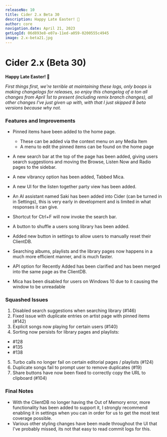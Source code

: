 ```yaml
---
releaseNo: 10
title: Cider 2.x Beta 30
description: Happy Late Easter! 🎉
author: core
navigation.date: April 21, 2023
getLogId: 06d893e8-e07a-11ed-a059-0200555c4945
image: 2.x-beta21.jpg
---
```


# Cider 2.x (Beta 30)

**Happy Late Easter! 🎉**

_First things first, we're terrible at maintaining these logs, only boops is making changelogs for releases, so enjoy this changelog of a ton all changes from April 1st to present (including remix branch changes), all other changes I've just given up with, with that I just skipped 8 beta versions because why not._

### Features and Improvements

- Pinned items have been added to the home page.
  - These can be added via the context menu on any Media Item
  - A menu to edit the pinned items can be found on the home page
- A new search bar at the top of the page has been added, giving users search suggestions and moving the Browse, Listen Now and Radio pages to the sidebar.
- A new vibrancy option has been added, Tabbed Mica.
- A new UI for the listen together party view has been added.
- An AI assistant named Saki has been added into Cider (can be turned in in Settings), this is very early in development and is limited in what responses it can give.

- Shortcut for Ctrl+F will now invoke the search bar.
- A button to shuffle a users song library has been added.
- Added new button in settings to allow users to manually reset their ClientDB.
- Searching albums, playlists and the library pages now happens in a much more efficient manner, and is much faster.
- API option for Recently Added has been clarified and has been merged into the same page as the ClientDB.
- Mica has been disabled for users on Windows 10 due to it causing the window to be unreadable

### Squashed Issues

1. Disabled search suggestions when searching library (#146)
2. Fixed issue with duplicate entries on artist page with pinned items (#142)
3. Explicit songs now playing for certain users (#140)
4. Sorting now persists for library pages and playlists:

- #128
- #135
- #138

5. Turbo calls no longer fail on certain editorial pages / playlists (#124)
6. Duplicate songs fail to prompt user to remove duplicates (#19)
7. Share buttons have now been fixed to correctly copy the URL to clipboard (#104)

### Final Notes

- With the ClientDB no longer having the Out of Memory error, more functionality has been added to support it, I strongly recommend enabling it in settings when you can in order for us to get the most test coverage possible.
- Various other styling changes have been made throughout the UI that I've probably missed, its not that easy to read commit logs for this.
